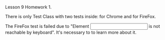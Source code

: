 Lesson 9 Homework 1.

There is only Test Class with two tests inside: for Chrome and for FireFox.

The FireFox test is failed due to "Element <input id="postcode" class="form-control" name="postcode" type="text"> is not reachable by keyboard". It's necessary to to learn more about it.